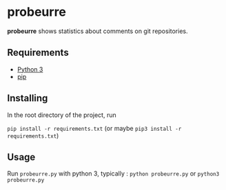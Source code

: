 # probeurre

**probeurre** shows statistics about comments on git repositories.

## Requirements

- [Python 3](https://www.python.org/)
- [pip](https://pip.pypa.io/en/stable/installing/)

## Installing

In the root directory of the project, run

``pip install -r requirements.txt`` (or maybe ``pip3 install -r requirements.txt``)

## Usage

Run `probeurre.py` with python 3, typically : `python probeurre.py` or `python3 probeurre.py`